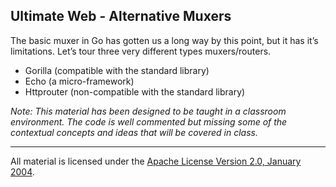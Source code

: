 ## Ultimate Web - Alternative Muxers
The basic muxer in Go has gotten us a long way by this point, but it has it’s limitations. Let’s tour three very different types muxers/routers.

* Gorilla (compatible with the standard library)
* Echo (a micro-framework)
* Httprouter (non-compatible with the standard library)

*Note: This material has been designed to be taught in a classroom environment. The code is well commented but missing some of the contextual concepts and ideas that will be covered in class.*

___
All material is licensed under the [Apache License Version 2.0, January 2004](http://www.apache.org/licenses/LICENSE-2.0).
